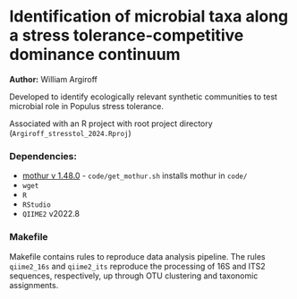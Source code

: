 # Identification of microbial taxa along a stress tolerance-competitive dominance continuum  

**Author:** William Argiroff  

Developed to identify ecologically relevant synthetic communities to test microbial role in Populus stress tolerance.  

Associated with an R project with root project directory (`Argiroff_stresstol_2024.Rproj`)  

### Dependencies:  
* [mothur v 1.48.0](https://github.com/mothur/mothur/releases/tag/v1.48.0) - `code/get_mothur.sh` installs mothur in `code/`  
* `wget`  
* `R`  
* `RStudio`  
* `QIIME2` v2022.8  

### Makefile  

Makefile contains rules to reproduce data analysis pipeline. The rules `qiime2_16s` and `qiime2_its` reproduce the processing of 16S and ITS2 sequences, respectively, up through OTU clustering and taxonomic assignments.  

